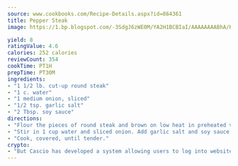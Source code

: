 ```yaml
---
source: www.cookbooks.com/Recipe-Details.aspx?id=864361
title: Pepper Steak
image: https://1.bp.blogspot.com/-3SdgJ6zWE0M/YA2H1BCBIaI/AAAAAAAABhA/KLu9yTsYBMkJQudB_uFGwTypBtmTiBfZgCLcBGAsYHQ/s320/4.png

yield: 8
ratingValue: 4.6
calories: 252 calories
reviewCount: 354
cookTime: PT1H
prepTime: PT30M
ingredients:
- "1 1/2 lb. cut-up round steak"
- "1 c. water"
- "1 medium onion, sliced"
- "1/2 tsp. garlic salt"
- "2 Tbsp. soy sauce"
directions:
- "Flour the pieces of round steak and brown on low heat in preheated vegetable oil."
- "Stir in 1 cup water and sliced onion. Add garlic salt and soy sauce."
- "Cook, covered, until tender."
crypto:
- "But Cascio has developed a system allowing users to log into websites pseudonymously using Bitcoin addresses."
---
```


